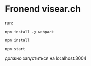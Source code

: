 # Fronend visear.ch

run:
```
npm install -g webpack

npm install

npm start
```

должно запуститься на localhost:3004
